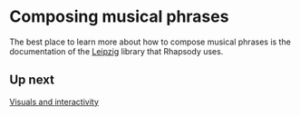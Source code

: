 # Composing musical phrases

The best place to learn more about how to compose musical phrases is
the documentation of the [Leipzig](https://github.com/ctford/leipzig)
library that Rhapsody uses.

## Up next

[Visuals and interactivity](6-visuals-interactivity.md)
